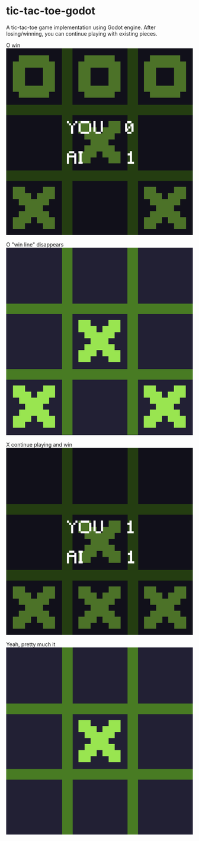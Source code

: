 # tic-tac-toe-godot
A tic-tac-toe game implementation using Godot engine. After losing/winning, you can continue playing with existing pieces.

O win
![O win](https://github.com/enchantmenttable/tic-tac-toe-godot/blob/master/screenshots/screenshot1.png)


O "win line" disappears
![O win line disappears](https://github.com/enchantmenttable/tic-tac-toe-godot/blob/master/screenshots/screenshot2.png)


X continue playing and win
![X continue playing and win](https://github.com/enchantmenttable/tic-tac-toe-godot/blob/master/screenshots/screenshot3.png)


Yeah, pretty much it
![Yeah, pretty much it](https://github.com/enchantmenttable/tic-tac-toe-godot/blob/master/screenshots/screenshot4.png)

